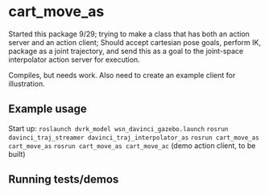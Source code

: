 # cart_move_as

Started this package 9/29; trying to make a class that has both an action server and an action client;
Should accept cartesian pose goals, perform IK, package as a joint trajectory, and send this as a goal
to the joint-space interpolator action server for execution.

Compiles, but needs work.
Also need to create an example client for illustration.

## Example usage
Start up:
`roslaunch dvrk_model wsn_davinci_gazebo.launch`
`rosrun davinci_traj_streamer davinci_traj_interpolator_as`
`rosrun cart_move_as cart_move_as`
`rosrun cart_move_as cart_move_ac` (demo action client, to be built)
## Running tests/demos
    
